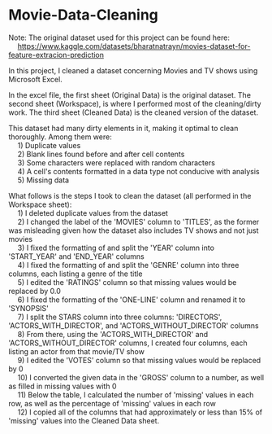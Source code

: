# Movie-Data-Cleaning

Note: The original dataset used for this project can be found here:  
&emsp; https://www.kaggle.com/datasets/bharatnatrayn/movies-dataset-for-feature-extracion-prediction

In this project, I cleaned a dataset concerning Movies and TV shows using Microsoft Excel.

In the excel file, the first sheet (Original Data) is the original dataset. The second sheet (Workspace), is where I performed most of the cleaning/dirty work. The third sheet (Cleaned Data) is the cleaned version of the dataset.

This dataset had many dirty elements in it, making it optimal to clean thoroughly. Among them were:  
&emsp; 1) Duplicate values  
&emsp; 2) Blank lines found before and after cell contents  
&emsp; 3) Some characters were replaced with random characters  
&emsp; 4) A cell's contents formatted in a data type not conducive with analysis  
&emsp; 5) Missing data  

What follows is the steps I took to clean the dataset (all performed in the Workspace sheet):  
&emsp; 1) I deleted duplicate values from the dataset  
&emsp; 2) I changed the label of the 'MOVIES' column to 'TITLES', as the former was misleading given how the dataset also includes TV shows and not just movies  
&emsp; 3) I fixed the formatting of and split the 'YEAR' column into 'START_YEAR' and 'END_YEAR' columns  
&emsp; 4) I fixed the formatting of and split the 'GENRE' column into three columns, each listing a genre of the title  
&emsp; 5) I edited the 'RATINGS' column so that missing values would be replaced by 0.0  
&emsp; 6) I fixed the formatting of the 'ONE-LINE' column and renamed it to 'SYNOPSIS'  
&emsp; 7) I split the STARS column into three columns: 'DIRECTORS', 'ACTORS_WITH_DIRECTOR', and 'ACTORS_WITHOUT_DIRECTOR' columns  
&emsp; 8) From there, using the 'ACTORS_WITH_DIRECTOR' and 'ACTORS_WITHOUT_DIRECTOR' columns, I created four columns, each listing an actor from that movie/TV show  
&emsp; 9) I edited the 'VOTES' column so that missing values would be replaced by 0  
&emsp; 10) I converted the given data in the 'GROSS' column to a number, as well as filled in missing values with 0  
&emsp; 11) Below the table, I calculated the number of 'missing' values in each row, as well as the percentage of 'missing' values in each row  
&emsp; 12) I copied all of the columns that had approximately or less than 15% of 'missing' values into the Cleaned Data sheet.  
